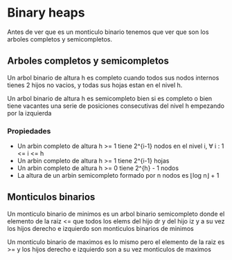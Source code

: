 # Binary heaps

Antes de ver que es un monticulo binario tenemos que ver que son los arboles completos y semicompletos.

## Arboles completos y semicompletos

Un arbol binario de altura h es completo cuando todos sus nodos internos tienes 2 hijos no vacios, y todas sus hojas estan en el nivel h.

Un arbol binario de altura h es semicompleto bien si es completo o bien tiene vacantes una serie de posiciones consecutivas del nivel h empezando por la izquierda

### Propiedades

- Un arbin completo de altura h >= 1 tiene 2^{i-1} nodos en el nivel i, ∀ i : 1 <= i <= h
- Un arbin completo de altura h >= 1 tiene 2^{i-1} hojas
- Un arbin completo de altura h >= 0 tiene 2^{h} - 1 nodos
- La altura de un arbin semicompleto formado por n nodos es ⌊log n⌋ + 1

## Monticulos binarios

Un monticulo binario de minimos es un arbol binario semicompleto donde el elemento de la raiz <= que todos los elems del hijo dr y del hijo iz y a su vez los hijos derecho e izquierdo son monticulos binarios de minimos

Un monticulo binario de maximos es lo mismo pero el elemento de la raiz es >= y los hijos derecho e izquierdo son a su vez monticulos de maximos
